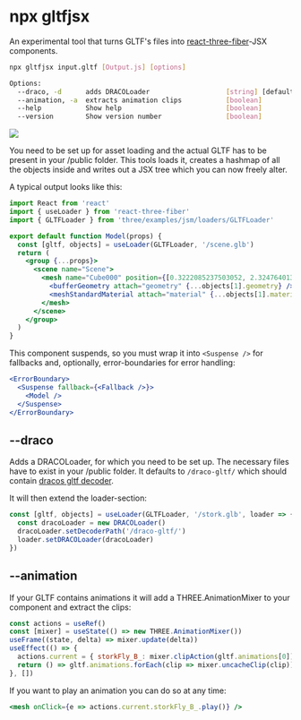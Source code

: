 # npx gltfjsx

An experimental tool that turns GLTF's files into [react-three-fiber](https://github.com/react-spring/react-three-fiber)-JSX components.

```bash
npx gltfjsx input.gltf [Output.js] [options]

Options:
  --draco, -d      adds DRACOLoader                   [string] [default: "/draco-gltf/"]
  --animation, -a  extracts animation clips           [boolean]
  --help           Show help                          [boolean]
  --version        Show version number                [boolean]
```

<img src="https://i.imgur.com/DmdTMcL.gif" />

You need to be set up for asset loading and the actual GLTF has to be present in your /public folder. This tools loads it, creates a hashmap of all the objects inside and writes out a JSX tree which you can now freely alter.

A typical output looks like this:

```jsx
import React from 'react'
import { useLoader } from 'react-three-fiber'
import { GLTFLoader } from 'three/examples/jsm/loaders/GLTFLoader'

export default function Model(props) {
  const [gltf, objects] = useLoader(GLTFLoader, '/scene.glb')
  return (
    <group {...props}>
      <scene name="Scene">
        <mesh name="Cube000" position={[0.3222085237503052, 2.3247640132904053, 10.725556373596191]}>
          <bufferGeometry attach="geometry" {...objects[1].geometry} />
          <meshStandardMaterial attach="material" {...objects[1].material} name="sillones" />
        </mesh>
      </scene>
    </group>
  )
}
```

This component suspends, so you must wrap it into `<Suspense />` for fallbacks and, optionally, error-boundaries for error handling:

```jsx
<ErrorBoundary>
  <Suspense fallback={<Fallback />}>
    <Model />
  </Suspense>
</ErrorBoundary>
```

## --draco

Adds a DRACOLoader, for which you need to be set up. The necessary files have to exist in your /public folder. It defaults to `/draco-gltf/` which should contain [dracos gltf decoder](https://github.com/mrdoob/three.js/tree/dev/examples/js/libs/draco/gltf).

It will then extend the loader-section:

```jsx
const [gltf, objects] = useLoader(GLTFLoader, '/stork.glb', loader => {
  const dracoLoader = new DRACOLoader()
  dracoLoader.setDecoderPath('/draco-gltf/')
  loader.setDRACOLoader(dracoLoader)
})
```

## --animation

If your GLTF contains animations it will add a THREE.AnimationMixer to your component and extract the clips:


```jsx
const actions = useRef()
const [mixer] = useState(() => new THREE.AnimationMixer())
useFrame((state, delta) => mixer.update(delta))
useEffect(() => {
  actions.current = { storkFly_B_: mixer.clipAction(gltf.animations[0]) }
  return () => gltf.animations.forEach(clip => mixer.uncacheClip(clip))
}, [])
```

If you want to play an animation you can do so at any time:

```jsx
<mesh onClick={e => actions.current.storkFly_B_.play()} />
```
